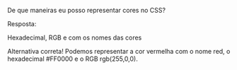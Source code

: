 De que maneiras eu posso representar cores no CSS?

Resposta:

Hexadecimal, RGB e com os nomes das cores


Alternativa correta! Podemos representar a cor vermelha com o nome red, o hexadecimal #FF0000 e o RGB rgb(255,0,0).